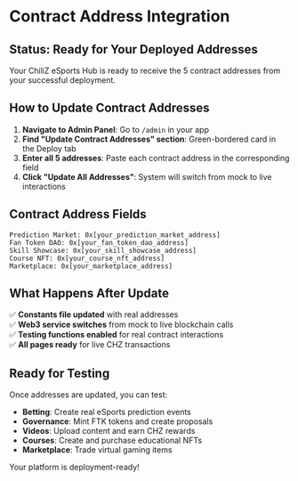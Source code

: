 # Contract Address Integration

## Status: Ready for Your Deployed Addresses

Your ChiliZ eSports Hub is ready to receive the 5 contract addresses from your successful deployment.

## How to Update Contract Addresses

1. **Navigate to Admin Panel**: Go to `/admin` in your app
2. **Find "Update Contract Addresses" section**: Green-bordered card in the Deploy tab
3. **Enter all 5 addresses**: Paste each contract address in the corresponding field
4. **Click "Update All Addresses"**: System will switch from mock to live interactions

## Contract Address Fields

```
Prediction Market: 0x[your_prediction_market_address]
Fan Token DAO: 0x[your_fan_token_dao_address]  
Skill Showcase: 0x[your_skill_showcase_address]
Course NFT: 0x[your_course_nft_address]
Marketplace: 0x[your_marketplace_address]
```

## What Happens After Update

✅ **Constants file updated** with real addresses  
✅ **Web3 service switches** from mock to live blockchain calls  
✅ **Testing functions enabled** for real contract interactions  
✅ **All pages ready** for live CHZ transactions  

## Ready for Testing

Once addresses are updated, you can test:
- **Betting**: Create real eSports prediction events
- **Governance**: Mint FTK tokens and create proposals  
- **Videos**: Upload content and earn CHZ rewards
- **Courses**: Create and purchase educational NFTs
- **Marketplace**: Trade virtual gaming items

Your platform is deployment-ready!